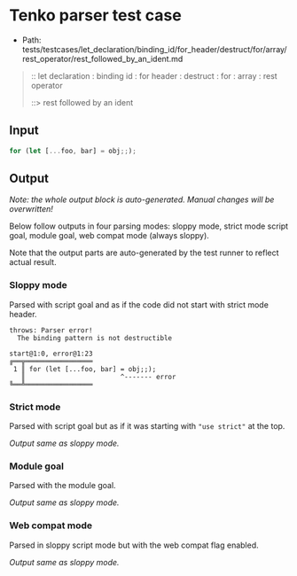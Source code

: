 # Tenko parser test case

- Path: tests/testcases/let_declaration/binding_id/for_header/destruct/for/array/rest_operator/rest_followed_by_an_ident.md

> :: let declaration : binding id : for header : destruct : for : array : rest operator
>
> ::> rest followed by an ident

## Input

`````js
for (let [...foo, bar] = obj;;);
`````

## Output

_Note: the whole output block is auto-generated. Manual changes will be overwritten!_

Below follow outputs in four parsing modes: sloppy mode, strict mode script goal, module goal, web compat mode (always sloppy).

Note that the output parts are auto-generated by the test runner to reflect actual result.

### Sloppy mode

Parsed with script goal and as if the code did not start with strict mode header.

`````
throws: Parser error!
  The binding pattern is not destructible

start@1:0, error@1:23
╔══╦═════════════════
 1 ║ for (let [...foo, bar] = obj;;);
   ║                        ^------- error
╚══╩═════════════════

`````

### Strict mode

Parsed with script goal but as if it was starting with `"use strict"` at the top.

_Output same as sloppy mode._

### Module goal

Parsed with the module goal.

_Output same as sloppy mode._

### Web compat mode

Parsed in sloppy script mode but with the web compat flag enabled.

_Output same as sloppy mode._
